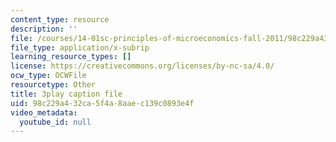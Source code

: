 ```yaml
---
content_type: resource
description: ''
file: /courses/14-01sc-principles-of-microeconomics-fall-2011/98c229a432ca5f4a8aaec139c0893e4f_Vss3nofHpZI.vtt
file_type: application/x-subrip
learning_resource_types: []
license: https://creativecommons.org/licenses/by-nc-sa/4.0/
ocw_type: OCWFile
resourcetype: Other
title: 3play caption file
uid: 98c229a4-32ca-5f4a-8aae-c139c0893e4f
video_metadata:
  youtube_id: null
---
```

